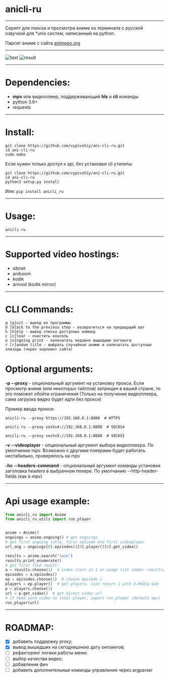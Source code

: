 # anicli-ru
___
Скрипт для поиска и просмотра аниме из терминала с русской озвучкой для *unix систем, написанный на python.

Парсит аниме с сайта [animego.org](https://animego.org/)
___
![test](example.svg)
![result](https://i.imgur.com/hGWF07x.png)
___
# Dependencies:
* __mpv__ или видеоплеер, поддерживающий __hls__ и __cli__ команды
* python 3.6+
* requests
___
# Install:
```
git clone https://github.com/vypivshiy/ani-cli-ru.git
cd ani-cli-ru
sudo make
```
Если нужен только доступ к api, без установки cli утилиты:
```
git clone https://github.com/vypivshiy/ani-cli-ru.git
cd ani-cli-ru
python3 setup.py install
```
Или:
`pip install anicli_ru`
___
# Usage:
`anicli-ru`
___
# Supported video hostings:
* sibnet
* aniboom
* kodik
* anivod (kodik mirror)
___
# CLI Commands:
```
q [q]uit - выход из программы
b [b]ack to the previous step - возвратиться на предыдущий шаг
h [h]elp - вывод списка доступных команд
c [c]lear - очистить консоль
o [o]ngoing print - напечатать недавно вышедшие онгоинги
r [r]andom title - выбрать случайное аниме и напечатать доступные эпизоды (через эндпоинт сайта)
```
# Optional arguments:
**-p --proxy** - опциональный аргумент на установку прокси. Если просмотр аниме (или некоторых тайтлов) 
запрещен в вашей стране, то это поможет обойти ограничения (Только на получение видеоплеера, сама загрузка видео будет 
идти без прокси)

Пример ввода прокси:
    
    anicli-ru --proxy https://192.168.0.1:8080  # HTTPS
    
    anicli-ru --proxy socks4://192.168.0.1:8888  # SOCKS4
    
    anicli-ru --proxy socks5://192.168.0.1:8888  # SOCKS5

**-v --videoplayer** - опциональный аргумент выбора видеоплеера. По умолчанию mpv. 
Возможно с другими плеерами будет работать нестабильно, проверялось на mpv

**-hc --headers-command** - опциональный аргумент команды установки заголовка headers в выбранном плеере.
По умолчанию --http-header-fields (как в mpv)
___
# Api usage example:
```python
from anicli_ru import Anime
from anicli_ru.utils import run_player


anime = Anime()
ongoings = anime.ongoing() # get ongoings
# get first ongoing title, first episode and first videoplayer
url_ong = ongoings[0].episodes()[0].player()[0].get_video()

rezults = anime.search("lain")
rezults.print_enumerate()
# get first find result:
a = rezults.choose(1)  # index start in 1 or usage list index: rezults[0]
episodes = a.episodes()
ep = episodes.choose(1)  # choose episode 1
players = ep.player()  # get players. lain return 1 with X-Media dub
p = players.choose(1)
url = p.get_video()  # get direct video url
# if need send video to local player, import run_player (default mpv)
run_player(url)
```
---
# ROADMAP:

- [x] добавить поддержку proxy;
- [x] вывод вышедших на сегодняшнюю дату онгоингов;
- [ ] рефакторинг логики работы меню
- [ ] выбор качества видео;
- [ ] добавление фич
- [ ] добавить дополнительные команды управления через argparser